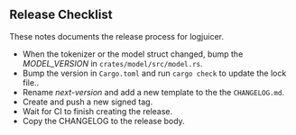 Release Checklist
-----------------

These notes documents the release process for logjuicer.

- When the tokenizer or the model struct changed, bump the *MODEL_VERSION* in `crates/model/src/model.rs`.
- Bump the version in `Cargo.toml` and run `cargo check` to update the lock file..
- Rename *next-version* and add a new template to the the `CHANGELOG.md`.
- Create and push a new signed tag.
- Wait for CI to finish creating the release.
- Copy the CHANGELOG to the release body.
